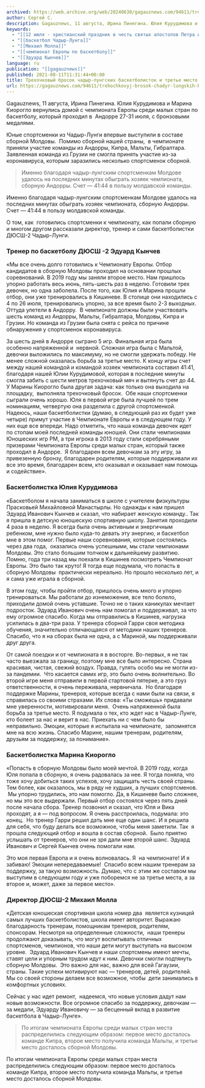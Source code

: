 ```yaml
---
archived: https://web.archive.org/web/20240630/gagauznews.com/94611/trehochkovyj-brosok-chadyr-lungskih-basketbolistok-i-trete-mesto-na-chempionate-evropy.html
author: Сергей С.
description: Gagauznews, 11 августа, Ирина Пинегина. Юлия Курудимова и Марина Киорогло вернулись домой с чемпионата Европы среди малых стран по баскетболу, который проходил в  Андорре 27-31 июля, с бронзовыми медалями. Юные спортсменки из Чадыр-Лунги впервые выступили в составе сборной Молдовы.  Помимо сборной нашей страны,  в чемпионате приняли участие команды из Андорры, Кипра, Мальты, Гибралтара. Заявленная команда из Грузии не смогла принять участие из-за коронавируса, которым заразились несколько спортсменок сборной. Именно благодаря чадыр-лунгским спортсменкам Молдове удалось на последних минутах обыграть хозяек чемпионата, сборную Андорры. Счет — 41:44 в пользу молдавской команды. О том, как  готовились спортсменки к чемпионату, как попали сборную и […]
keywords:
  - "[[12 июля - христианский праздник в честь святых апостолов Петра и Павла]]"
  - "[[баскетбол Чадыр-Лунга]]"
  - "[[Михаил Молла]]"
  - "[[чемпионат Европы по баскетболу]]"
  - "[[Эдуард Кынчев]]"
language: ru
publication: "[[gagauznews]]"
published: 2021-08-11T11:31:44+00:00
title: Трехочковый бросок чадыр-лунгских баскетболисток и третье место на чемпионате Европы
url: https://gagauznews.com/94611/trehochkovyj-brosok-chadyr-lungskih-basketbolistok-i-trete-mesto-na-chempionate-evropy.html
---
```


Gagauznews, 11 августа, Ирина Пинегина. Юлия Курудимова и Марина Киорогло вернулись домой с чемпионата Европы среди малых стран по баскетболу, который проходил в  Андорре 27-31 июля, с бронзовыми медалями.

Юные спортсменки из Чадыр-Лунги впервые выступили в составе сборной Молдовы.  Помимо сборной нашей страны,  в чемпионате приняли участие команды из Андорры, Кипра, Мальты, Гибралтара. Заявленная команда из Грузии не смогла принять участие из-за коронавируса, которым заразились несколько спортсменок сборной.

> Именно благодаря чадыр-лунгским спортсменкам Молдове удалось на последних минутах обыграть хозяек чемпионата, сборную Андорры. Счет — 41:44 в пользу молдавской команды.

Именно благодаря чадыр-лунгским спортсменкам Молдове удалось на последних минутах обыграть хозяек чемпионата, сборную Андорры. Счет — 41:44 в пользу молдавской команды.



О том, как  готовились спортсменки к чемпионату, как попали сборную и многом другом рассказали директор, тренер и сами баскетболистки ДЮСШ-2 Чадыр-Лунги.

### Тренер по баскетболу ДЮСШ -2 Эдуард Кынчев

«Мы все очень долго готовились к Чемпионату Европы. Отбор кандидатов в сборную Молдовы проходил на основании прошлых соревнований. В 2019 году мы заняли второе место. Нам пришлось упорно работать весь июнь, пять-шесть раз в неделю. Готовили трех девочек, но одна заболела. После того, как Юлия и Марина прошли отбор, они уже тренировались в Кишиневе. В столице они находились с 4 по 26 июля, тренировались упорно, за все время было 2-3 выходных.  Оттуда улетели в Андорру.  В чемпионате должны были участвовать шесть команд из Андорры, Мальты, Гибралтара, Молдовы, Кипра и Грузии. Но команда из Грузии была снята с рейса по причине обнаружения у спортсменок коронавируса.



За шесть дней в Андорре сыграно 5 игр. Финальная игра была особенно напряженной и  нервной. Сложная игра была с Мальтой, девочки выложились по максимуму, но не смогли удержать победу. Не менее сложной оказалась борьба за третье место. К концу игры счет между нашей командой и командой хозяек чемпионата составил 41:41, благодаря нашей Юлии Курудимовой, которая в последние минуты смогла забить с шести метров трехочковый мяч и вытянуть счет до 44. У Марины Киорогло была другая задача: как только она выходила на площадку,  выполняла трехочковый бросок.  Обе наши спортсменки сыграли очень хорошо. Юля в первой игре была лучшей по трем номинациям, четвертую она разделила с другой спортсменкой. Надеюсь, наши баскетболистки (думаю, в следующий раз их будет уже четыре) примут участие в Чемпионате Европы и в следующем году. У них еще все впереди. Надо отметить, что наша команда девочек идет по стопам моей последней команды юношей. Они стали чемпионами Юношеских игр РМ, а три игрока в 2013 году стали серебряными призерами Чемпионата Европы среди малых стран, который также проходил в Андорре.  Я благодарен всем девочкам за эту игру, за привезенную бронзу, благодарен родителям, которые поддерживали их все это время, благодарен всем, кто оказывал и оказывает нам помощь и содействие».

### Баскетболистка Юлия Курудимова

«Баскетболом я начала заниматься в школе с учителем физкультуры Прасковьей Михайловной Манастырлы. Но однажды к нам пришел Эдуард Иванович Кынчев и сказал, что набирает женскую команду.. Так я пришла в детскую юношескую спортивную школу. Занятия проходили 4 раза в неделю. Я всегда была очень активным и энергичным ребенком, мне нужно было куда-то девать эту энергию, и баскетбол мне в этом помог. Первые наши соревнования, которые состоялись через два года,  оказались очень успешными, мы стали чемпионами Молдовы. Это стало большим толчком к дальнейшему развитию. Помню, года три назад мы поехали в Кишинев посмотреть Чемпионат Европы. Это было так круто! Я тогда еще подумала, что попасть в сборную Молдовы  практически нереально. Но прошло несколько лет, и я сама уже играла в сборной.



В этом году, чтобы пройти отбор, пришлось очень много и упорно тренироваться. Мы работали до изнеможения, все тело болело, приходили домой очень уставшие. Точно не о таких каникулах мечтает подросток. Эдуард Иванович очень нам помогал и поддерживал, за что ему огромное спасибо. Когда мы отправились в Кишинев, нагрузка усилилась в два-три раза. У тренера сборной Гарри своя методика обучения, значительно отличающаяся от методики наших тренеров. Спасибо, что я на сборах была не одна, а с Мариной, мы поддерживали друг друга.

От самой поездки и от чемпионата я в восторге. Во-первых, я не так часто выезжала за границу, поэтому мне все было интересно. Страна красивая, чистая, свежий воздух. Правда, гулять особо мы не могли из-за пандемии.  Что касается самих игр, это было очень волнительно. Во второй игре меня отправили в первой стартовой пятерке, а это груз ответственности, я очень переживала, нервничала.  Но благодаря поддержке Марины, тренеров, которые всегда с нами были на связи, я справилась со своими страхами. Их слова: «Ты сможешь» придавали мне уверенности, мотивировали меня.  Очень напряженной была борьба за третье место. Я подумала о тех, кто ждет нас в Чадыр-Лунге, кто болеет за нас и верит в нас. Приехать ни с чем было бы неправильно. Эмоции, которые я испытала на чемпионате,  запомнятся мне на всю жизнь. Спасибо Марине, нашим тренерам, родителям, друзьям за поддержку, за понимание».

### Баскетболистка Марина Киорогло

«Попасть в сборную Молдовы было моей мечтой. В 2019 году, когда Юля попала в сборную, я очень радовалась за нее. Я тогда поняла, что тоже хочу добиться таких успехов, хочу защищать честь своей страны. Тем более, как оказалось, мы в ряду не худших, а лучших спортсменов.  Мы упорно трудились, это нам помогло. Да, в Кишиневе было сложнее, но мы это все выдержали. Первый отбор состоялся через пять дней после начала сбора. Тренер позвонил и сказал, что Юля и Вика проходят, а я — под вопросом. Я очень расстроилась, подумала: это конец.  Но тренер Гарри решил дать мне еще один шанс. И я решила для себя, что буду делать все возможное, чтобы меня заметили. Так  я прошла следующий отбор и вошла в состав сборной.  Было приятно услышать от тренеров, что они не зря дали мне второй шанс. Эдуард Иванович и Сергей Кынчев очень помогали нам.



Это моя первая Европа и я очень волновалась. Я  на чемпионате! И я забиваю! Эмоции непередаваемые!  Спасибо всем нашим тренерам за поддержку, за такую возможность. Думаю, что с этим же составом мы выступим в следующем году и уже поборемся не за третье места, а за второе и, может, даже за первое место».

### Директор ДЮСШ-2 Михаил Молла

«Детская юношеская спортивная школа номер два  является кузницей самых лучших баскетболистов, школа имеет авторитет. Выражаю благодарность тренерам, помощникам тренеров, родителям, спонсорам. Несмотря на определенные сложности,  наши тренеры продолжают доказывать, что могут воспитывать отличных спортсменов, чемпионов, что наши дети могут выступать на высоком уровне.  Эдуард Иванович Кынчев и наши спортсмены имеют мечты, ставят цели и упорным трудом идут к ним. Девочки смогли подтянуть сборную Молдовы.  Это важно для нас, важно для всей Гагаузии, страны. Такие успехи мотивируют нас — тренеров, детей, родителей. Мы со своей стороны делаем все возможное, чтобы  дети занимались в комфортных условиях.



Сейчас у нас идет ремонт,  надеемся, что новые условия дадут нам новые возможности. Все огромное спасибо за поддержку, девочкам — за медали, Эдуарду Ивановичу — за бесценный вклад в развитие баскетбола в Чадыр-Лунге».

> По итогам чемпионата Европы среди малых стран места распределились следующим образом: первое место досталось команде Кипра, второе место получила команда Мальты, и третье место досталось сборной Молдовы.

По итогам чемпионата Европы среди малых стран места распределились следующим образом: первое место досталось команде Кипра, второе место получила команда Мальты, и третье место досталось сборной Молдовы.